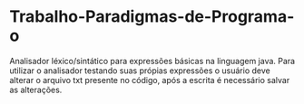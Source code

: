 # Trabalho-Paradigmas-de-Programa-o
Analisador léxico/sintático para expressões básicas na linguagem java.
Para utilizar o analisador testando suas própias expressões o usuário deve alterar o arquivo txt presente no código, após a escrita é necessário salvar as alterações.
